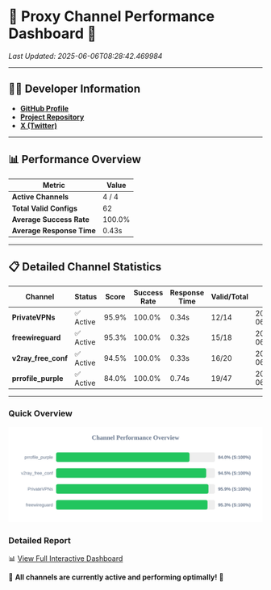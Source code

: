 # 🌟 Proxy Channel Performance Dashboard 🌟

_Last Updated: 2025-06-06T08:28:42.469984_

---

## 👩‍💻 Developer Information

- **[GitHub Profile](https://github.com/4n0nymou3)**  
- **[Project Repository](https://github.com/4n0nymou3/multi-proxy-config-fetcher)**  
- **[X (Twitter)](https://x.com/4n0nymou3)**  

---

## 📊 Performance Overview

| Metric                | Value       |
|-----------------------|-------------|
| **Active Channels**   | 4 / 4       |
| **Total Valid Configs** | 62          |
| **Average Success Rate** | 100.0%      |
| **Average Response Time** | 0.43s       |

---

## 📋 Detailed Channel Statistics

| Channel          | Status     | Score  | Success Rate | Response Time | Valid/Total | Last Success               |
|------------------|------------|--------|--------------|---------------|-------------|----------------------------|
| **PrivateVPNs**  | ✅ Active  | 95.9%  | 100.0% | 0.34s         | 12/14       | 2025-06-06T08:28:42.116133 |
| **freewireguard**  | ✅ Active  | 95.3%  | 100.0% | 0.32s         | 15/18       | 2025-06-06T08:28:42.468243 |
| **v2ray_free_conf**  | ✅ Active  | 94.5%  | 100.0% | 0.33s         | 16/20       | 2025-06-06T08:28:41.738448 |
| **prrofile_purple**  | ✅ Active  | 84.0%  | 100.0% | 0.74s         | 19/47       | 2025-06-06T08:28:41.351470 |

---

### Quick Overview
<div align="center">
  <a href="https://raw.githubusercontent.com/nullluser/NullRepo/refs/heads/main/assets/channel_stats_chart.svg">
    <img src="https://raw.githubusercontent.com/nullluser/NullRepo/refs/heads/main/assets/channel_stats_chart.svg" alt="Source Performance Statistics" width="800">
  </a>
</div>

### Detailed Report
📊 [View Full Interactive Dashboard](https://htmlpreview.github.io/?https://github.com/nullluser/NullRepo/blob/main/assets/performance_report.html)

🎉 **All channels are currently active and performing optimally!** 🎉
